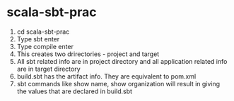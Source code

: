# scala-sbt-prac

1. cd scala-sbt-prac
2. Type sbt enter
3. Type compile enter
4. This creates two drirectories - project and target
5. All sbt related info are in project directory and all application related info are in target directory
6. build.sbt has the artifact info. They are equivalent to pom.xml
7. sbt commands like show name, show organization will result in giving the values that are declared in build.sbt
